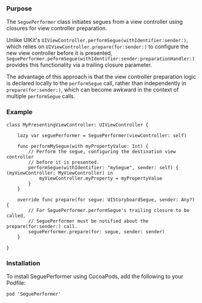 ### Purpose

The `SeguePerformer` class initiates segues from a view controller using closures for view
controller preparation.

Unlike UIKit's  `UIViewController.performSegue(withIdentifier:sender:)`, which relies on
`UIViewController.prepare(for:sender:)` to configure the new view controller
before it is presented,
`SeguePerformer.peformSegue(withIdentifier:sender:preparationHandler:)` provides
this functionality via a trailing closure parameter.

The advantage of this approach is that the view controller preparation logic is
declared locally to the `performSegue` call, rather than independently in
`prepare(for:sender:)`, which can become awkward in the context of multiple
`performSegue` calls.

### Example

    class MyPresentingViewController: UIViewController {    
    
        lazy var seguePerformer = SeguePerformer(viewController: self)

        func performMySegue(with myPropertyValue: Int) {
            // Perform the segue, configuring the destination view controller
            // before it is presented.
            performSegue(withIdentifier: "mySegue", sender: self) { (myViewController: MyViewController) in
                myViewController.myProperty = myPropertyValue
            }
        }

        override func prepare(for segue: UIStoryboardSegue, sender: Any?) {
            // For SeguePerformer.performSegue's trailing closure to be called,
            // SeguePerformer must be notified about the prepare(for:sender:) call.
            seguePerformer.prepare(for: segue, sender: sender)
        }
        
    }

### Installation

To install SeguePerformer using CocoaPods, add the following to your Podfile:

    pod 'SeguePerformer'

